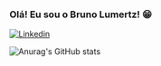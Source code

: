 ### Olá! Eu sou o Bruno Lumertz! 😁
[![Linkedin](https://img.shields.io/badge/LinkedIn-0077B5?style=for-the-badge&logo=linkedin&logoColor=white)](https://br.linkedin.com/in/bruno-lumertz-592510153)

![Anurag's GitHub stats](https://github-readme-stats.vercel.app/api?username=BrunoPLumertz&show_icons=true&theme=cobalt)
